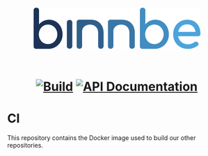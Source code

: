 <h1 align="center">
  <img src="logo--font.png" alt="binnbe">

  <br>
  <br>

[![Build](https://github.com/binnbe/ci/actions/workflows/docker.yml/badge.svg?branch=main)](https://github.com/binnbe/ci/actions/workflows/docker.yml)
[![API Documentation](https://img.shields.io/badge/api-documentation-blue)](https://developers.binnbe.com)
</h1>

# CI

This repository contains the Docker image used to build our other repositories.